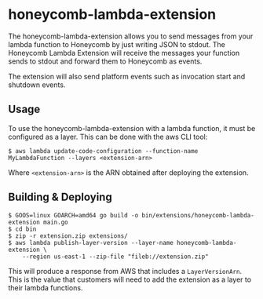 # honeycomb-lambda-extension

The honeycomb-lambda-extension allows you to send messages from your lambda
function to Honeycomb by just writing JSON to stdout. The Honeycomb Lambda
Extension will receive the messages your function sends to stdout and forward
them to Honeycomb as events.

The extension will also send platform events such as invocation start and
shutdown events.

## Usage

To use the honeycomb-lambda-extension with a lambda function, it must be configured as a layer. This can be done with the aws CLI tool:

```
$ aws lambda update-code-configuration --function-name MyLambdaFunction --layers <extension-arn>
```

Where `<extension-arn>` is the ARN obtained after deploying the extension.

## Building & Deploying

```
$ GOOS=linux GOARCH=amd64 go build -o bin/extensions/honeycomb-lambda-extension main.go
$ cd bin
$ zip -r extension.zip extensions/
$ aws lambda publish-layer-version --layer-name honeycomb-lambda-extension \
    --region us-east-1 --zip-file "fileb://extension.zip"
```

This will produce a response from AWS that includes a `LayerVersionArn`. This is the value that customers will need to add the extension as a layer to their lambda functions.

